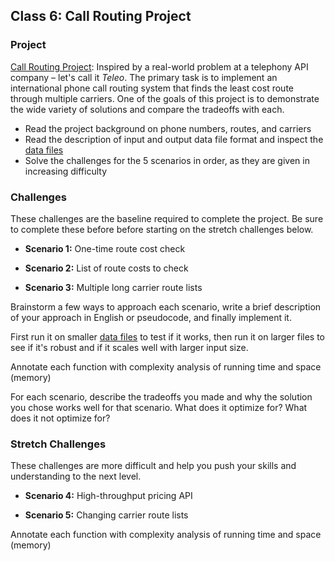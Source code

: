 ## Class 6: Call Routing Project

### Project
[Call Routing Project]:
Inspired by a real-world problem at a telephony API company – let's call it *Teleo*.
The primary task is to implement an international phone call routing system that finds the least cost route through multiple carriers.
One of the goals of this project is to demonstrate the wide variety of solutions and compare the tradeoffs with each.

- Read the project background on phone numbers, routes, and carriers
- Read the description of input and output data file format and inspect the [data files]
- Solve the challenges for the 5 scenarios in order, as they are given in increasing difficulty

### Challenges
These challenges are the baseline required to complete the project.
Be sure to complete these before before starting on the stretch challenges below.

- **Scenario 1:** One-time route cost check

- **Scenario 2:** List of route costs to check

- **Scenario 3:** Multiple long carrier route lists

Brainstorm a few ways to approach each scenario, write a brief description of your approach in English or pseudocode, and finally implement it.

First run it on smaller [data files] to test if it works, then run it on larger files to see if it's robust and if it scales well with larger input size.

Annotate each function with complexity analysis of running time and space (memory)

For each scenario, describe the tradeoffs you made and why the solution you chose works well for that scenario. What does it optimize for? What does it not optimize for?

### Stretch Challenges
These challenges are more difficult and help you push your skills and understanding to the next level.

- **Scenario 4:** High-throughput pricing API

- **Scenario 5:** Changing carrier route lists

Annotate each function with complexity analysis of running time and space (memory)


[call routing project]: slides/CallRoutingProject.pdf
[data files]: http://make.sc/db-phone-call-routing
